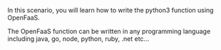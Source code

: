 In this scenario, you will learn how to write the python3 function using OpenFaaS. 


The OpenFaaS function can be written in any programming language including java, go, node, python, ruby, .net etc...
